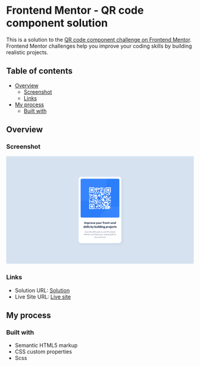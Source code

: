 # Frontend Mentor - QR code component solution

This is a solution to the [QR code component challenge on Frontend Mentor](https://www.frontendmentor.io/challenges/qr-code-component-iux_sIO_H). Frontend Mentor challenges help you improve your coding skills by building realistic projects. 

## Table of contents

- [Overview](#overview)
  - [Screenshot](#screenshot)
  - [Links](#links)
- [My process](#my-process)
  - [Built with](#built-with)

## Overview

### Screenshot

![](./assets/images/screenshot.png)

### Links

- Solution URL: [Solution](https://www.frontendmentor.io/solutions/qr-code-card-html-andand-scss-55KQHfvfc)
- Live Site URL: [Live site](https://cyruskabir.github.io/front-end-mentor/qr-code-card)

## My process

### Built with

- Semantic HTML5 markup
- CSS custom properties
- Scss

